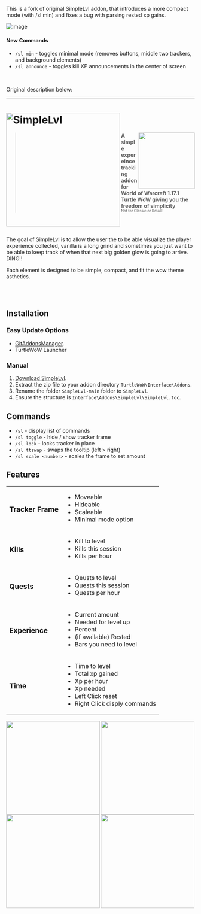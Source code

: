 <p>This is a fork of original SimpleLvl addon, that introduces a more compact mode (with /sl min) and fixes a bug with parsing rested xp gains.</p>

![image](https://github.com/user-attachments/assets/f142f71d-62e0-4bea-98ed-d7c01a2ea1f3)

#### New Commands
* `/sl min` - toggles minimal mode (removes buttons, middle two trackers, and background elements)
* `/sl announce` - toggles kill XP announcements in the center of screen

<br>
<p>Original description below:</p>

<hr>
<h1>
    <img src="Screenshots/title.png" width="304" align="left" alt="SimpleLvl">
    <div width="100%">&nbsp;</div>
</h1>
<img src="Screenshots/tracker.png" width="150" float="right" align="right">

> **A simple expereince tracking addon for World of Warcraft 1.17.1 Turtle WoW giving you the freedom of simplicity**
<br><sup><small>Not for Classic or Retail!.</small></sup>

<br>
<br>

The goal of SimpleLvl is to allow the user the to  be able visualize the player
experience collected, vanilla is a long grind and sometimes you just want to be
able to keep track of when that next big golden glow is going to arrive. DING!!

Each element is designed to be simple, compact, and fit the wow theme asthetics.

<br>
<br>

## Installation

### Easy Update Options

* [GitAddonsManager](https://woblight.gitlab.io/overview/gitaddonsmanager/).
* TurtleWoW Launcher

### Manual

1. [Download SimpleLvl](https://github.com/Beardedrasta/SimpleLvl/archive/refs/heads/main.zip).
2. Extract the zip file to your addon directory `TurtleWoW\Interface\Addons`.
3. Rename the folder `SimpleLvl-main` folder to `SimpleLvl`.
4. Ensure the structure is `Interface\Addons\SimpleLvl\SimpleLvl.toc`.

## Commands

* `/sl` - display list of commands
* `/sl toggle` - hide / show tracker frame
* `/sl lock` - locks tracker in place
* `/sl ttswap` - swaps the tooltip (left > right)
* `/sl scale <number>` - scales the frame to set amount

## Features

<table>

<tr>
<td>

### Tracker Frame

</td>
<td>

* Moveable
* Hideable
* Scaleable
* Minimal mode option

</td>
</tr>

<tr>
<td>

### Kills

</td>
<td>

* Kill to level
* Kills this session
* Kills per hour

</td>
</tr>

<tr>
<td>

### Quests

</td>
<td>

* Qeusts to level
* Quests this session
* Quests per hour

</td>
</tr>

<tr>
<td>

### Experience

</td>
<td>

* Current amount
* Needed for level up
* Percent
* (if available) Rested
* Bars you need to level

</td>
</tr>

<tr>
<td>

### Time

</td>
<td>

* Time to level
* Total xp gained
* Xp per hour
* Xp needed
* Left Click reset
* Right Click disply commands

</td>
</tr>

</table>

<img src="Screenshots/experience.png" width="250" float="left" align="left">
<img src="Screenshots/killstats.png" width="250" float="left" align="left">
<img src="Screenshots/queststats.png" width="250" float="center" align="center">
<img src="Screenshots/timetolevel.png" width="250" float="center" align="center">


